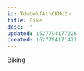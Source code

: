 ```yaml
---
id: TdmbwkfAthCKMc2n
title: Bike
desc: ''
updated: 1627794177226
created: 1627794171471
---
```


Biking
